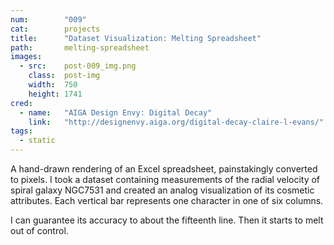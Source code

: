 ```yaml
---
num:        "009"
cat:        projects
title:      "Dataset Visualization: Melting Spreadsheet"
path:       melting-spreadsheet
images:
  - src:    post-009_img.png
    class:  post-img
    width:  750
    height: 1741
cred:
  - name:   "AIGA Design Envy: Digital Decay"
    link:   "http://designenvy.aiga.org/digital-decay-claire-l-evans/"
tags:
  - static
---
```

A hand-drawn rendering of an Excel spreadsheet, painstakingly converted to pixels. I took a dataset containing measurements of the radial velocity of spiral galaxy NGC7531 and created an analog visualization of its cosmetic attributes. Each vertical bar represents one character in one of six columns.

I can guarantee its accuracy to about the fifteenth line. Then it starts to melt out of control.